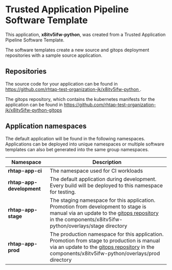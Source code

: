 # Trusted Application Pipeline Software Template

This application, **x8itv5ifw-python**, was created from a Trusted Application Pipeline Software Template.

The software templates create a new source and gitops deployment repositories with a sample source application. 

## Repositories

The source code for your application can be found in [https://github.com/rhtap-test-organization-jk/x8itv5ifw-python ](https://github.com/rhtap-test-organization-jk/x8itv5ifw-python ).
 
The gitops repository, which contains the kubernetes manifests for the application can be found in 
[https://github.com/rhtap-test-organization-jk/x8itv5ifw-python-gitops ](https://github.com/rhtap-test-organization-jk/x8itv5ifw-python-gitops ) 

## Application namespaces 

The default application will be found in the following namespaces. Applications can be deployed into unique namespaces or multiple software templates can also bet generated into the same group namespaces.  

|  Namespace   |  Description   |  
| -------- | -------- |
| **rhtap-app-ci** | The namespace used for CI workloads |
| **rhtap-app-development** | The default application during development. Every build will be deployed to this namespace for testing. |
| **rhtap-app-stage** | The staging namespace for this application. Promotion from development to stage is manual via an update to the [gitops repository](https://github.com/rhtap-test-organization-jk/x8itv5ifw-python-gitops ) in the components/x8itv5ifw-python/overlays/stage directory |
| **rhtap-app-prod** | The production namespace for this application. Promotion from stage to production is manual via an update to the [gitops repository](https://github.com/rhtap-test-organization-jk/x8itv5ifw-python-gitops ) in the components/x8itv5ifw-python/overlays/prod directory |
